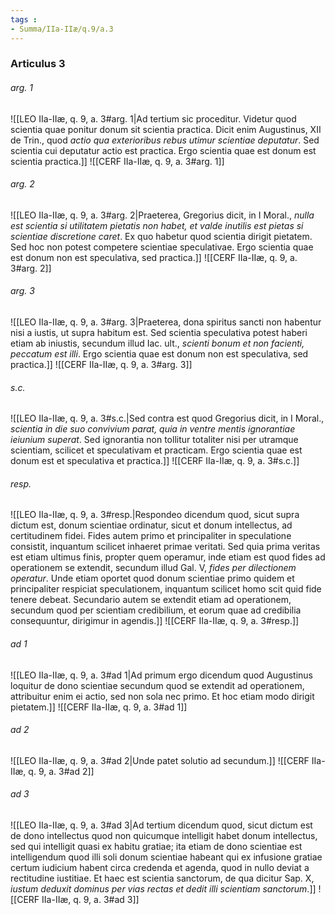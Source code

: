 ```yaml
---
tags : 
- Summa/IIa-IIæ/q.9/a.3
---
```


### Articulus 3

###### arg. 1
![[LEO IIa-IIæ, q. 9, a. 3#arg. 1|Ad tertium sic proceditur. Videtur quod scientia quae ponitur donum sit scientia practica. Dicit enim Augustinus, XII de Trin., quod *actio qua exterioribus rebus utimur scientiae deputatur*. Sed scientia cui deputatur actio est practica. Ergo scientia quae est donum est scientia practica.]]
![[CERF IIa-IIæ, q. 9, a. 3#arg. 1]]

###### arg. 2
![[LEO IIa-IIæ, q. 9, a. 3#arg. 2|Praeterea, Gregorius dicit, in I Moral., *nulla est scientia si utilitatem pietatis non habet, et valde inutilis est pietas si scientiae discretione caret*. Ex quo habetur quod scientia dirigit pietatem. Sed hoc non potest competere scientiae speculativae. Ergo scientia quae est donum non est speculativa, sed practica.]]
![[CERF IIa-IIæ, q. 9, a. 3#arg. 2]]

###### arg. 3
![[LEO IIa-IIæ, q. 9, a. 3#arg. 3|Praeterea, dona spiritus sancti non habentur nisi a iustis, ut supra habitum est. Sed scientia speculativa potest haberi etiam ab iniustis, secundum illud Iac. ult., *scienti bonum et non facienti, peccatum est illi*. Ergo scientia quae est donum non est speculativa, sed practica.]]
![[CERF IIa-IIæ, q. 9, a. 3#arg. 3]]

###### s.c.
![[LEO IIa-IIæ, q. 9, a. 3#s.c.|Sed contra est quod Gregorius dicit, in I Moral., *scientia in die suo convivium parat, quia in ventre mentis ignorantiae ieiunium superat*. Sed ignorantia non tollitur totaliter nisi per utramque scientiam, scilicet et speculativam et practicam. Ergo scientia quae est donum est et speculativa et practica.]]
![[CERF IIa-IIæ, q. 9, a. 3#s.c.]]

###### resp.
![[LEO IIa-IIæ, q. 9, a. 3#resp.|Respondeo dicendum quod, sicut supra dictum est, donum scientiae ordinatur, sicut et donum intellectus, ad certitudinem fidei. Fides autem primo et principaliter in speculatione consistit, inquantum scilicet inhaeret primae veritati. Sed quia prima veritas est etiam ultimus finis, propter quem operamur, inde etiam est quod fides ad operationem se extendit, secundum illud Gal. V, *fides per dilectionem operatur*. Unde etiam oportet quod donum scientiae primo quidem et principaliter respiciat speculationem, inquantum scilicet homo scit quid fide tenere debeat. Secundario autem se extendit etiam ad operationem, secundum quod per scientiam credibilium, et eorum quae ad credibilia consequuntur, dirigimur in agendis.]]
![[CERF IIa-IIæ, q. 9, a. 3#resp.]]

###### ad 1
![[LEO IIa-IIæ, q. 9, a. 3#ad 1|Ad primum ergo dicendum quod Augustinus loquitur de dono scientiae secundum quod se extendit ad operationem, attribuitur enim ei actio, sed non sola nec primo. Et hoc etiam modo dirigit pietatem.]]
![[CERF IIa-IIæ, q. 9, a. 3#ad 1]]

###### ad 2
![[LEO IIa-IIæ, q. 9, a. 3#ad 2|Unde patet solutio ad secundum.]]
![[CERF IIa-IIæ, q. 9, a. 3#ad 2]]

###### ad 3
![[LEO IIa-IIæ, q. 9, a. 3#ad 3|Ad tertium dicendum quod, sicut dictum est de dono intellectus quod non quicumque intelligit habet donum intellectus, sed qui intelligit quasi ex habitu gratiae; ita etiam de dono scientiae est intelligendum quod illi soli donum scientiae habeant qui ex infusione gratiae certum iudicium habent circa credenda et agenda, quod in nullo deviat a rectitudine iustitiae. Et haec est scientia sanctorum, de qua dicitur Sap. X, *iustum deduxit dominus per vias rectas et dedit illi scientiam sanctorum*.]]
![[CERF IIa-IIæ, q. 9, a. 3#ad 3]]

